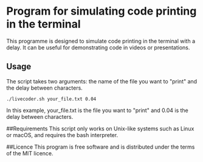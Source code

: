 # Program for simulating code printing in the terminal

This programme is designed to simulate code printing in the terminal with a delay. It can be useful for demonstrating code in videos or presentations.

## Usage

The script takes two arguments: the name of the file you want to "print" and the delay between characters.

```bash.
./livecoder.sh your_file.txt 0.04
```

In this example, your_file.txt is the file you want to "print" and 0.04 is the delay between characters.

##Requirements
This script only works on Unix-like systems such as Linux or macOS, and requires the bash interpreter.

##Licence
This program is free software and is distributed under the terms of the MIT licence.

